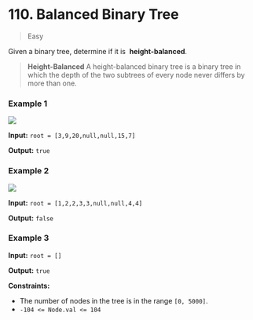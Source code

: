 # 110. Balanced Binary Tree

> Easy


Given a binary tree, determine if it is  **height-balanced**.

> **Height-Balanced**
> A height-balanced binary tree is a binary tree in which the depth
> of the two subtrees of every node never differs by more than one.



### Example 1

![](https://assets.leetcode.com/uploads/2020/10/06/balance_1.jpg)

**Input:** `root = [3,9,20,null,null,15,7]`

**Output:** `true`

### Example 2

![](https://assets.leetcode.com/uploads/2020/10/06/balance_2.jpg)

**Input:** `root = [1,2,2,3,3,null,null,4,4]`

**Output:** `false`

### Example 3

**Input:** `root = []`

**Output:** `true`

**Constraints:**

-   The number of nodes in the tree is in the range `[0, 5000]`.
-   `-104 <= Node.val <= 104`
